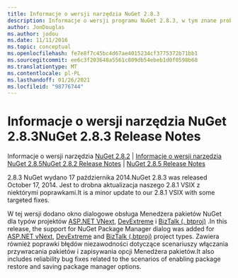 ```yaml
---
title: Informacje o wersji narzędzia NuGet 2.8.3
description: Informacje o wersji programu NuGet 2.8.3, w tym znane problemy, poprawki błędów, dodane funkcje i DCR.
author: JonDouglas
ms.author: jodou
ms.date: 11/11/2016
ms.topic: conceptual
ms.openlocfilehash: fe7e8f7c45bc4d67ae4015234cf3775372b71bb1
ms.sourcegitcommit: ee6c3f203648a5561c809db54ebeb1d0f0598b68
ms.translationtype: MT
ms.contentlocale: pl-PL
ms.lasthandoff: 01/26/2021
ms.locfileid: "98776744"
---
```

# <a name="nuget-283-release-notes"></a><span data-ttu-id="9340c-103">Informacje o wersji narzędzia NuGet 2.8.3</span><span class="sxs-lookup"><span data-stu-id="9340c-103">NuGet 2.8.3 Release Notes</span></span>

<span data-ttu-id="9340c-104">Informacje o wersji narzędzia [NuGet 2.8.2](../release-notes/nuget-2.8.2.md)  |  [Informacje o wersji narzędzia NuGet 2.8.5](../release-notes/nuget-2.8.5.md)</span><span class="sxs-lookup"><span data-stu-id="9340c-104">[NuGet 2.8.2 Release Notes](../release-notes/nuget-2.8.2.md) | [NuGet 2.8.5 Release Notes](../release-notes/nuget-2.8.5.md)</span></span>

<span data-ttu-id="9340c-105">2.8.3 NuGet wydano 17 października 2014.</span><span class="sxs-lookup"><span data-stu-id="9340c-105">NuGet 2.8.3 was released October 17, 2014.</span></span> <span data-ttu-id="9340c-106">Jest to drobna aktualizacja naszego 2.8.1 VSIX z niektórymi poprawkami.</span><span class="sxs-lookup"><span data-stu-id="9340c-106">It is a minor update to our 2.8.1 VSIX with some targeted fixes.</span></span>

<span data-ttu-id="9340c-107">W tej wersji dodano okno dialogowe obsługa Menedżera pakietów NuGet dla typów projektów [ASP.NET VNext](http://www.asp.net/vnext), [DevExtreme](http://js.devexpress.com/) i [BizTalk (. btproj)](/biztalk/core/developing-biztalk-server-applications) .</span><span class="sxs-lookup"><span data-stu-id="9340c-107">In this release, the support for NuGet Package Manager dialog was added for [ASP.NET vNext](http://www.asp.net/vnext), [DevExtreme](http://js.devexpress.com/) and [BizTalk (.btproj)](/biztalk/core/developing-biztalk-server-applications) project types.</span></span> <span data-ttu-id="9340c-108">Zawiera również poprawki błędów niezawodności dotyczące scenariuszy włączania przywracania pakietów i zapisywania opcji Menedżera pakietów.</span><span class="sxs-lookup"><span data-stu-id="9340c-108">It also includes reliability bug fixes related to the scenarios of enabling package restore and saving package manager options.</span></span>
